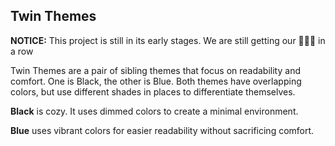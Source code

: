## Twin Themes
                                                                                                                                                      
**NOTICE:** This project is still in its early stages. We are still getting our 🦆🦆🦆 in a row

Twin Themes are a pair of sibling themes that focus on readability and comfort. One is Black, the other is Blue. Both themes have overlapping colors, but use different shades in places to differentiate themselves.

**Black** is cozy. It uses dimmed colors to create a minimal environment.

**Blue** uses vibrant colors for easier readability without sacrificing comfort.


<!--

**Here are some ideas to get you started:**

🙋‍♀️ A short introduction - what is your organization all about?
🌈 Contribution guidelines - how can the community get involved?
👩‍💻 Useful resources - where can the community find your docs? Is there anything else the community should know?
🍿 Fun facts - what does your team eat for breakfast?
🧙 Remember, you can do mighty things with the power of [Markdown](https://docs.github.com/github/writing-on-github/getting-started-with-writing-and-formatting-on-github/basic-writing-and-formatting-syntax)
-->
